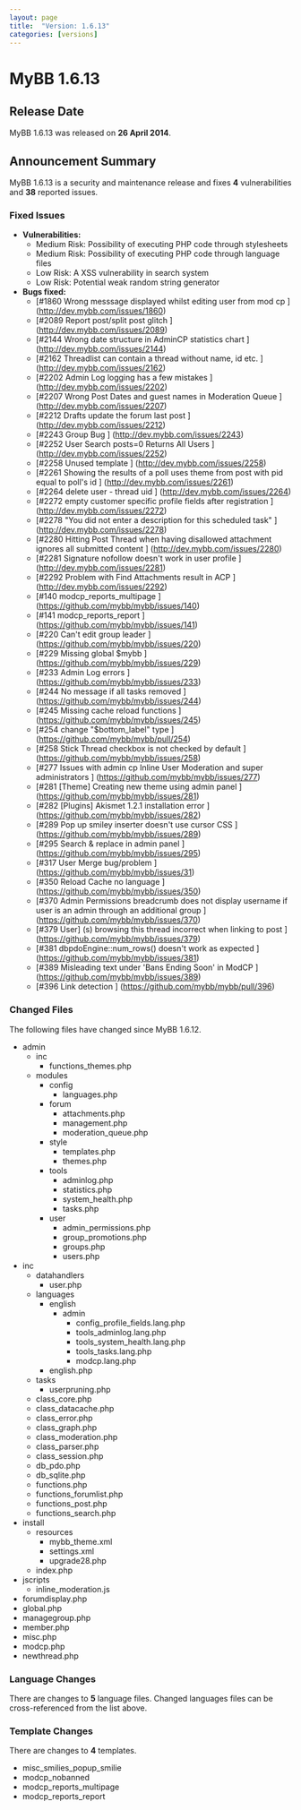 ```yaml
---
layout: page
title:  "Version: 1.6.13"
categories: [versions]
---
```


# MyBB 1.6.13

## Release Date

MyBB 1.6.13 was released on **26 April 2014**.

## Announcement Summary

MyBB 1.6.13 is a security and maintenance release and fixes **4** vulnerabilities and **38** reported issues.

### Fixed Issues
* **Vulnerabilities:**
  + Medium Risk: Possibility of executing PHP code through stylesheets
  + Medium Risk: Possibility of executing PHP code through language files
  + Low Risk: A XSS vulnerability in search system
  + Low Risk: Potential weak random string generator
* **Bugs fixed:**
  + [#1860 Wrong messsage displayed whilst editing user from mod cp ] (http://dev.mybb.com/issues/1860)
  + [#2089 Report post/split post glitch ] (http://dev.mybb.com/issues/2089)
  + [#2144 Wrong date structure in AdminCP statistics chart ] (http://dev.mybb.com/issues/2144)
  + [#2162 Threadlist can contain a thread without name, id etc. ] (http://dev.mybb.com/issues/2162)
  + [#2202 Admin Log logging has a few mistakes ] (http://dev.mybb.com/issues/2202)
  + [#2207 Wrong Post Dates and guest names in Moderation Queue ] (http://dev.mybb.com/issues/2207)
  + [#2212 Drafts update the forum last post ] (http://dev.mybb.com/issues/2212)
  + [#2243 Group Bug ] (http://dev.mybb.com/issues/2243)
  + [#2252 User Search posts=0 Returns All Users ] (http://dev.mybb.com/issues/2252)
  + [#2258 Unused template ] (http://dev.mybb.com/issues/2258)
  + [#2261 Showing the results of a poll uses theme from post with pid equal to poll's id ] (http://dev.mybb.com/issues/2261)
  + [#2264 delete user - thread uid ] (http://dev.mybb.com/issues/2264)
  + [#2272 empty customer specific profile fields after registration ] (http://dev.mybb.com/issues/2272)
  + [#2278 "You did not enter a description for this scheduled task" ] (http://dev.mybb.com/issues/2278)
  + [#2280 Hitting Post Thread when having disallowed attachment ignores all submitted content ] (http://dev.mybb.com/issues/2280)
  + [#2281 Signature nofollow doesn't work in user profile ] (http://dev.mybb.com/issues/2281)
  + [#2292 Problem with Find Attachments result in ACP ] (http://dev.mybb.com/issues/2292)
  + [#140 modcp_reports_multipage ] (https://github.com/mybb/mybb/issues/140)
  + [#141 modcp_reports_report ] (https://github.com/mybb/mybb/issues/141)
  + [#220 Can't edit group leader ] (https://github.com/mybb/mybb/issues/220)
  + [#229 Missing global $mybb ] (https://github.com/mybb/mybb/issues/229)
  + [#233 Admin Log errors ] (https://github.com/mybb/mybb/issues/233)
  + [#244 No message if all tasks removed ] (https://github.com/mybb/mybb/issues/244)
  + [#245 Missing cache reload functions ] (https://github.com/mybb/mybb/issues/245)
  + [#254 change "$bottom_label" type ] (https://github.com/mybb/mybb/pull/254)
  + [#258 Stick Thread checkbox is not checked by default ] (https://github.com/mybb/mybb/issues/258)
  + [#277 Issues with admin cp Inline User Moderation and super administrators ] (https://github.com/mybb/mybb/issues/277)
  + [#281 [Theme] Creating new theme using admin panel ] (https://github.com/mybb/mybb/issues/281)
  + [#282 [Plugins] Akismet 1.2.1 installation error ] (https://github.com/mybb/mybb/issues/282)
  + [#289 Pop up smiley inserter doesn't use cursor CSS ] (https://github.com/mybb/mybb/issues/289)
  + [#295 Search & replace in admin panel ] (https://github.com/mybb/mybb/issues/295)
  + [#317 User Merge bug/problem ] (https://github.com/mybb/mybb/issues/31)
  + [#350 Reload Cache no language ] (https://github.com/mybb/mybb/issues/350)
  + [#370 Admin Permissions breadcrumb does not display username if user is an admin through an additional group ] (https://github.com/mybb/mybb/issues/370)
  + [#379 User] (s) browsing this thread incorrect when linking to post ] (https://github.com/mybb/mybb/issues/379)
  + [#381 dbpdoEngine::num_rows() doesn't work as expected ] (https://github.com/mybb/mybb/issues/381)
  + [#389 Misleading text under 'Bans Ending Soon' in ModCP ] (https://github.com/mybb/mybb/issues/389)
  + [#396 Link detection ] (https://github.com/mybb/mybb/pull/396)

### Changed Files

The following files have changed since MyBB 1.6.12.


* admin
  + inc
    + functions_themes.php
  + modules
    + config
      + languages.php
    + forum
      + attachments.php
      + management.php
      + moderation_queue.php
    + style
      + templates.php
      + themes.php
    + tools
      + adminlog.php
      + statistics.php
      + system_health.php
      + tasks.php
    + user
      + admin_permissions.php
      + group_promotions.php
      + groups.php
      + users.php
* inc
  + datahandlers
    + user.php
  + languages
    + english
      + admin
        + config_profile_fields.lang.php
        + tools_adminlog.lang.php
        + tools_system_health.lang.php
        + tools_tasks.lang.php
        + modcp.lang.php
    + english.php
  + tasks
    + userpruning.php
  + class_core.php
  + class_datacache.php
  + class_error.php
  + class_graph.php
  + class_moderation.php
  + class_parser.php
  + class_session.php
  + db_pdo.php
  + db_sqlite.php
  + functions.php
  + functions_forumlist.php
  + functions_post.php
  + functions_search.php
* install
  + resources
    + mybb_theme.xml
    + settings.xml
    + upgrade28.php
  + index.php
* jscripts
  + inline_moderation.js
* forumdisplay.php
* global.php
* managegroup.php
* member.php
* misc.php
* modcp.php
* newthread.php

### Language Changes

There are changes to **5** language files. Changed languages files can be cross-referenced from the list above.

### Template Changes

There are changes to **4** templates.

  + misc_smilies_popup_smilie
  + modcp_nobanned
  + modcp_reports_multipage
  + modcp_reports_report